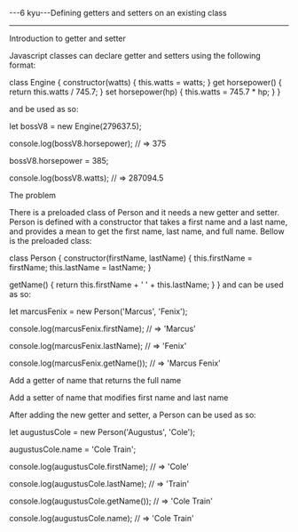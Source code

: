 ---6 kyu---Defining getters and setters on an existing class

------

Introduction to getter and setter

Javascript classes can declare getter and setters using the following format:

class Engine {
  constructor(watts) {
    this.watts = watts;
  }
  get horsepower() {
    return this.watts / 745.7;
  }
  set horsepower(hp) {
    this.watts = 745.7 * hp;
  }
}

and be used as so:

let bossV8 = new Engine(279637.5);

console.log(bossV8.horsepower); // => 375

bossV8.horsepower = 385;

console.log(bossV8.watts); // => 287094.5

The problem

There is a preloaded class of Person and it needs a new getter and setter. Person is defined with a constructor that takes a first name and a last name, and provides a mean to get the first name, last name, and full name. Bellow is the preloaded class:

class Person {
  constructor(firstName, lastName) {
    this.firstName = firstName;
    this.lastName = lastName;
  }
  
  getName() {
    return this.firstName + ' ' + this.lastName;
  }
}
and can be used as so:

let marcusFenix = new Person('Marcus', 'Fenix');

console.log(marcusFenix.firstName); // => 'Marcus'

console.log(marcusFenix.lastName); // => 'Fenix'

console.log(marcusFenix.getName()); // => 'Marcus Fenix'

Add a getter of name that returns the full name

Add a setter of name that modifies first name and last name

After adding the new getter and setter, a Person can be used as so:

let augustusCole = new Person('Augustus', 'Cole');

augustusCole.name = 'Cole Train';

console.log(augustusCole.firstName); // => 'Cole'

console.log(augustusCole.lastName); // => 'Train'

console.log(augustusCole.getName()); // => 'Cole Train'

console.log(augustusCole.name); // => 'Cole Train'
